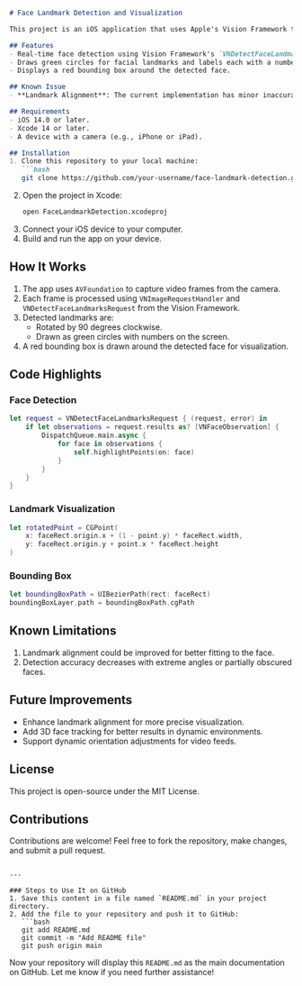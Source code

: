 ```markdown
# Face Landmark Detection and Visualization

This project is an iOS application that uses Apple's Vision Framework to detect facial landmarks in real-time video from the camera. The app processes frames, identifies facial landmarks, and visualizes them on the screen with numbered points and a bounding box around the detected face.

## Features
- Real-time face detection using Vision Framework's `VNDetectFaceLandmarksRequest`.
- Draws green circles for facial landmarks and labels each with a number.
- Displays a red bounding box around the detected face.

## Known Issue
- **Landmark Alignment**: The current implementation has minor inaccuracies, and the drawing does not fully fit the detected face. This issue is especially noticeable when the face is rotated or angled.

## Requirements
- iOS 14.0 or later.
- Xcode 14 or later.
- A device with a camera (e.g., iPhone or iPad).

## Installation
1. Clone this repository to your local machine:
   ```bash
   git clone https://github.com/your-username/face-landmark-detection.git
   ```
2. Open the project in Xcode:
   ```bash
   open FaceLandmarkDetection.xcodeproj
   ```
3. Connect your iOS device to your computer.
4. Build and run the app on your device.

## How It Works
1. The app uses `AVFoundation` to capture video frames from the camera.
2. Each frame is processed using `VNImageRequestHandler` and `VNDetectFaceLandmarksRequest` from the Vision Framework.
3. Detected landmarks are:
   - Rotated by 90 degrees clockwise.
   - Drawn as green circles with numbers on the screen.
4. A red bounding box is drawn around the detected face for visualization.

## Code Highlights
### Face Detection
```swift
let request = VNDetectFaceLandmarksRequest { (request, error) in
    if let observations = request.results as? [VNFaceObservation] {
        DispatchQueue.main.async {
            for face in observations {
                self.highlightPoints(on: face)
            }
        }
    }
}
```

### Landmark Visualization
```swift
let rotatedPoint = CGPoint(
    x: faceRect.origin.x + (1 - point.y) * faceRect.width,
    y: faceRect.origin.y + point.x * faceRect.height
)
```

### Bounding Box
```swift
let boundingBoxPath = UIBezierPath(rect: faceRect)
boundingBoxLayer.path = boundingBoxPath.cgPath
```

## Known Limitations
1. Landmark alignment could be improved for better fitting to the face.
2. Detection accuracy decreases with extreme angles or partially obscured faces.

## Future Improvements
- Enhance landmark alignment for more precise visualization.
- Add 3D face tracking for better results in dynamic environments.
- Support dynamic orientation adjustments for video feeds.

## License
This project is open-source under the MIT License.

## Contributions
Contributions are welcome! Feel free to fork the repository, make changes, and submit a pull request.

```

---

### Steps to Use It on GitHub
1. Save this content in a file named `README.md` in your project directory.
2. Add the file to your repository and push it to GitHub:
   ```bash
   git add README.md
   git commit -m "Add README file"
   git push origin main
   ```
   
Now your repository will display this `README.md` as the main documentation on GitHub. Let me know if you need further assistance!
